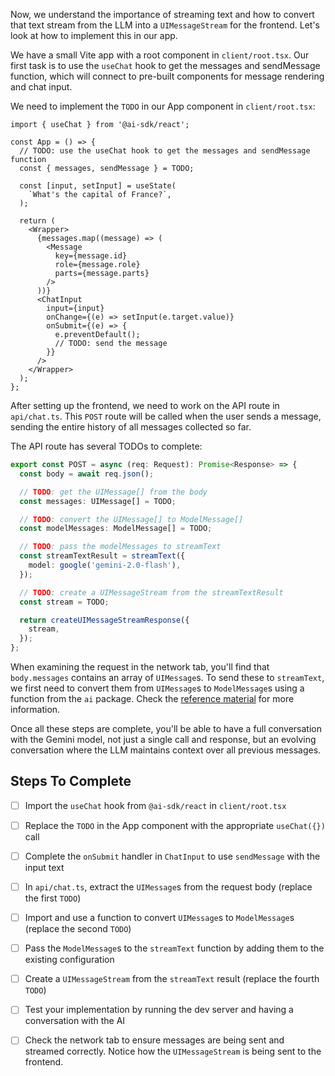 Now, we understand the importance of streaming text and how to convert that text stream from the LLM into a `UIMessageStream` for the frontend. Let's look at how to implement this in our app.

We have a small Vite app with a root component in `client/root.tsx`. Our first task is to use the `useChat` hook to get the messages and sendMessage function, which will connect to pre-built components for message rendering and chat input.

We need to implement the `TODO` in our App component in `client/root.tsx`:

```tsx
import { useChat } from '@ai-sdk/react';

const App = () => {
  // TODO: use the useChat hook to get the messages and sendMessage function
  const { messages, sendMessage } = TODO;

  const [input, setInput] = useState(
    `What's the capital of France?`,
  );

  return (
    <Wrapper>
      {messages.map((message) => (
        <Message
          key={message.id}
          role={message.role}
          parts={message.parts}
        />
      ))}
      <ChatInput
        input={input}
        onChange={(e) => setInput(e.target.value)}
        onSubmit={(e) => {
          e.preventDefault();
          // TODO: send the message
        }}
      />
    </Wrapper>
  );
};
```

After setting up the frontend, we need to work on the API route in `api/chat.ts`. This `POST` route will be called when the user sends a message, sending the entire history of all messages collected so far.

The API route has several TODOs to complete:

```ts
export const POST = async (req: Request): Promise<Response> => {
  const body = await req.json();

  // TODO: get the UIMessage[] from the body
  const messages: UIMessage[] = TODO;

  // TODO: convert the UIMessage[] to ModelMessage[]
  const modelMessages: ModelMessage[] = TODO;

  // TODO: pass the modelMessages to streamText
  const streamTextResult = streamText({
    model: google('gemini-2.0-flash'),
  });

  // TODO: create a UIMessageStream from the streamTextResult
  const stream = TODO;

  return createUIMessageStreamResponse({
    stream,
  });
};
```

When examining the request in the network tab, you'll find that `body.messages` contains an array of `UIMessage`s. To send these to `streamText`, we first need to convert them from `UIMessage`s to `ModelMessage`s using a function from the `ai` package. Check the [reference material](/exercises/99-reference/99.6-ui-messages-vs-model-messages/explainer/readme.md) for more information.

Once all these steps are complete, you'll be able to have a full conversation with the Gemini model, not just a single call and response, but an evolving conversation where the LLM maintains context over all previous messages.

## Steps To Complete

- [ ] Import the `useChat` hook from `@ai-sdk/react` in `client/root.tsx`

- [ ] Replace the `TODO` in the App component with the appropriate `useChat({})` call

- [ ] Complete the `onSubmit` handler in `ChatInput` to use `sendMessage` with the input text

- [ ] In `api/chat.ts`, extract the `UIMessage`s from the request body (replace the first `TODO`)

- [ ] Import and use a function to convert `UIMessage`s to `ModelMessage`s (replace the second `TODO`)

- [ ] Pass the `ModelMessage`s to the `streamText` function by adding them to the existing configuration

- [ ] Create a `UIMessageStream` from the `streamText` result (replace the fourth `TODO`)

- [ ] Test your implementation by running the dev server and having a conversation with the AI

- [ ] Check the network tab to ensure messages are being sent and streamed correctly. Notice how the `UIMessageStream` is being sent to the frontend.
